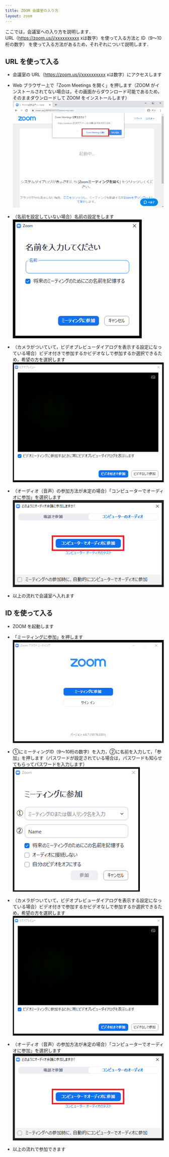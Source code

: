 ```yaml
---
title: ZOOM 会議室の入り方
layout: zoom
---
```


ここでは，会議室への入り方を説明します．  
URL（https://zoom.us/j/xxxxxxxxxx xは数字）を使って入る方法と ID（9～10桁の数字） を使って入る方法があるため，それぞれについて説明します．



## URL を使って入る
* 会議室の URL（https://zoom.us/j/xxxxxxxxxx xは数字）にアクセスします
* Web ブラウザー上で「Zoom Meetings を開く」を押します（ZOOM がインストールされてない場合は，その画面からダウンロード可能であるため，そのままダウンロードして ZOOM をインストールします）  
  ![](img/zoom_join_pc_url_browser.png) 
    
* （名前を設定していない場合）名前の設定をします  
  ![](img/zoom_join_pc_url_name.png)
    
* （カメラがついていて，ビデオプレビューダイアログを表示する設定になっている場合）ビデオ付きで参加するかビデオなしで参加するか選択できるため，希望の方を選択します  
  ![](img/zoom_join_pc_camera.png)
  
* （オーディオ（音声）の参加方法が未定の場合）「コンピューターでオーディオに参加」を選択します  
  ![](img/zoom_join_pc_mic.png)
  
* 以上の流れで会議室へ入れます



## ID を使って入る
* ZOOM を起動します
* 「ミーティングに参加」を押します  
  ![](img/zoom_join_pc_id_top.png)
  
* ①にミーティングID（9～10桁の数字）を入力，②に名前を入力して，「参加」を押します（パスワードが設定されている場合は，パスワードも知らせてもらってパスワードを入力します）  
  ![](img/zoom_join_pc_id_join_add.png)
  
* （カメラがついていて，ビデオプレビューダイアログを表示する設定になっている場合）ビデオ付きで参加するかビデオなしで参加するか選択できるため，希望の方を選択します
  ![](img/zoom_join_pc_camera.png)
  
* （オーディオ（音声）の参加方法が未定の場合）「コンピューターでオーディオに参加」を選択します  
  ![](img/zoom_join_pc_mic.png)
  
* 以上の流れで参加できます




